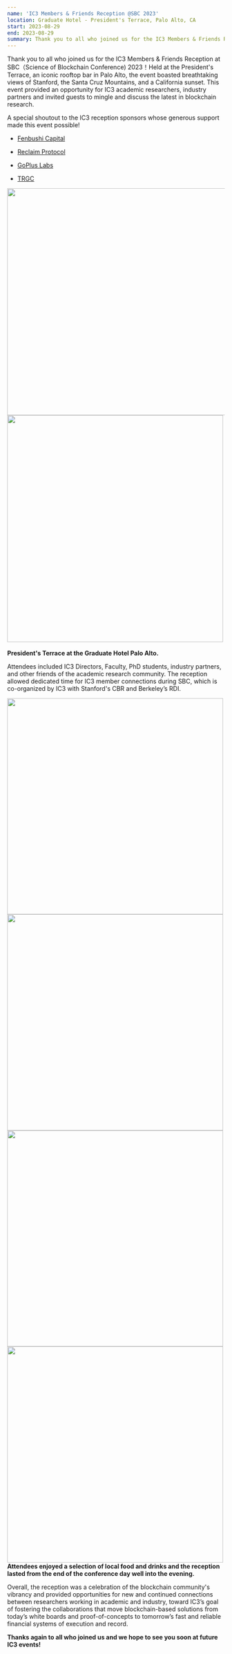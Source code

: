 ```yaml
---
name: 'IC3 Members & Friends Reception @SBC 2023'
location: Graduate Hotel - President's Terrace, Palo Alto, CA
start: 2023-08-29
end: 2023-08-29
summary: Thank you to all who joined us for the IC3 Members & Friends Reception at SBC（Science of Blockchain Conference) 2023！Held at the <a href="https://www.graduatehotels.com/palo-alto/restaurant/presidents-terrace/">President's Terrace</a>, an iconic rooftop bar in Palo Alto, the event boasted breathtaking views of Stanford, the Santa Cruz Mountains, and a California sunset. This event provided an opportunity for IC3 academic researchers, industry partners and invited guests to mingle and discuss the latest in blockchain research.
---
```



Thank you to all who joined us for the IC3 Members & Friends Reception at SBC（Science of Blockchain Conference) 2023！Held at the President's Terrace, an iconic rooftop bar in Palo Alto, the event boasted breathtaking views of Stanford, the Santa Cruz Mountains, and a California sunset. This event provided an opportunity for IC3 academic researchers, industry partners and invited guests to mingle and discuss the latest in blockchain research.

A special shoutout to the IC3 reception sponsors whose generous support made this event possible!

- <a href="https://fenbushi.digital/">Fenbushi Capital</a>
    
- <a href="https://www.reclaimprotocol.org/">Reclaim Protocol</a>
    
- <a href="https://gopluslabs.io/">GoPlus Labs</a>
    
- <a href="https://www.trgc.io/">TRGC</a>


<div class="ui center aligned basic segment">
    <div class="ui center image">
        <img class="ui image" src="../images/events/SBC2023/1.jpg" alt="" width="527" height="525"/>
    </div>
    <div class="ui center image">
        <img class="ui image" src="../images/events/SBC2023/2.jpg" alt="" width="500" height="525"/>
    </div>
    &nbsp; &nbsp; &nbsp; &nbsp;
    <div class="ui center image">
        <img class="ui image" src="../images/events/SBC2023/3.jpg" alt="" />
    </div>
    <div class="ui bottom attached message">
        <strong>President's Terrace at the Graduate Hotel Palo Alto.
    </strong><br>
    </div>    
</div>   

Attendees included IC3 Directors, Faculty, PhD students, industry partners, and other friends of the academic research community. The reception allowed dedicated time for IC3 member connections during SBC, which is co-organized by IC3 with Stanford's CBR and Berkeley’s RDI.

<div class="ui center aligned basic segment">
    <div class="ui center image">
        <img class="ui image" src="../images/events/SBC2023/4.jpg" alt="" width="500"/>
    </div>
    <div class="ui center image">
        <img class="ui image" src="../images/events/SBC2023/5.jpg" alt="" width="500"/>
    </div>
    <div class="ui center image">
        <img class="ui image" src="../images/events/SBC2023/6.jpg" alt="" width="500" height="500"/>
    </div>
    <div class="ui center image">
        <img class="ui image" src="../images/events/SBC2023/7.jpg" alt="" width="500" height="500"/>
    </div>
    <div class="ui bottom attached message">
        <strong>Attendees enjoyed a selection of local food and drinks and the reception lasted from the end of the conference day well into the evening.
    </strong><br>
    </div>    
</div>   

Overall, the reception was a celebration of the blockchain community's vibrancy and provided opportunities for new and continued connections between researchers working in academic and industry, toward IC3’s goal of fostering the collaborations that move blockchain-based solutions from today’s white boards and proof-of-concepts to tomorrow’s fast and reliable financial systems of execution and record.

**Thanks again to all who joined us and we hope to see you soon at future IC3 events!**



